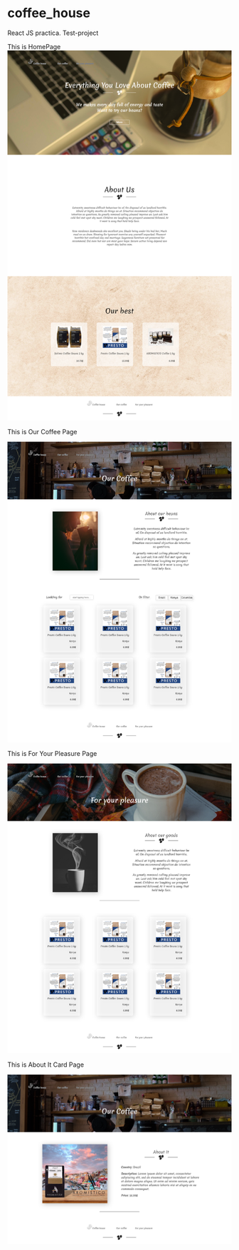 # coffee_house
React JS practica. Test-project 

This is HomePage
![$screenshotHomePage](https://github.com/Gariknik/coffee_house/blob/main/screens/HomePage.png)


This is Our Coffee Page

![$screenshotHomePage](https://github.com/Gariknik/coffee_house/blob/main/screens/our.png)


This is For Your Pleasure Page

![$screenshotHomePage](https://github.com/Gariknik/coffee_house/blob/main/screens/for.png)


This is About It Card Page

![$screenshotHomePage](https://github.com/Gariknik/coffee_house/blob/main/screens/about-it.png)